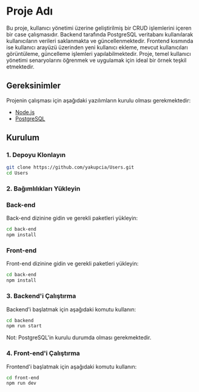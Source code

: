 # Proje Adı

Bu proje, kullanıcı yönetimi üzerine geliştirilmiş bir CRUD işlemlerini içeren bir case çalışmasıdır. Backend tarafında PostgreSQL veritabanı kullanılarak kullanıcıların verileri saklanmakta ve güncellenmektedir. Frontend kısmında ise kullanıcı arayüzü üzerinden yeni kullanıcı ekleme, mevcut kullanıcıları görüntüleme, güncelleme işlemleri yapılabilmektedir. Proje, temel kullanıcı yönetimi senaryolarını öğrenmek ve uygulamak için ideal bir örnek teşkil etmektedir.

## Gereksinimler

Projenin çalışması için aşağıdaki yazılımların kurulu olması gerekmektedir:

- [Node.js](https://nodejs.org/en/) 
- [PostgreSQL](https://www.postgresql.org/download/)

## Kurulum

### 1. Depoyu Klonlayın

```bash
git clone https://github.com/yakupcia/Users.git
cd Users
```
### 2. Bağımlılıkları Yükleyin

### Back-end

Back-end dizinine gidin ve gerekli paketleri yükleyin:

```bash
cd back-end
npm install
```

### Front-end

Front-end dizinine gidin ve gerekli paketleri yükleyin:

```bash
cd back-end
npm install
```

### 3. Backend'i Çalıştırma

Backend'i başlatmak için aşağıdaki komutu kullanın:

```bash
cd backend
npm run start
```
Not: PostgreSQL'in kurulu durumda olması gerekmektedir.

### 4. Front-end'i Çalıştırma

Frontend'i başlatmak için aşağıdaki komutu kullanın:

```bash
cd front-end
npm run dev
```







